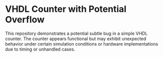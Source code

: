 # VHDL Counter with Potential Overflow

This repository demonstrates a potential subtle bug in a simple VHDL counter. The counter appears functional but may exhibit unexpected behavior under certain simulation conditions or hardware implementations due to timing or unhandled cases.
